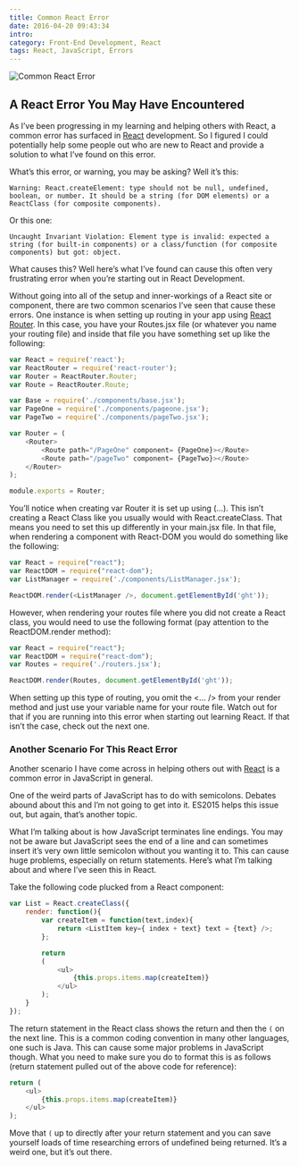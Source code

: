 ```yaml
---
title: Common React Error
date: 2016-04-20 09:43:34
intro:
category: Front-End Development, React
tags: React, JavaScript, Errors
---
```

![Common React Error](/blog/images/common-react-error.jpg)

## A React Error You May Have Encountered

As I’ve been progressing in my learning and helping others with React, a common error has surfaced in [React](https://facebook.github.io/react/) development. So I figured I could potentially help some people out who are new to React and provide a solution to what I’ve found on this error.

What’s this error, or warning, you may be asking? Well it’s this:

`Warning: React.createElement: type should not be null, undefined, boolean, or number. It should be a string (for DOM elements) or a ReactClass (for composite components).`

Or this one:

`Uncaught Invariant Violation: Element type is invalid: expected a string (for built-in components) or a class/function (for composite components) but got: object.`

What causes this? Well here’s what I’ve found can cause this often very frustrating error when you’re starting out in React Development.

Without going into all of the setup and inner-workings of a React site or component, there are two common scenarios I’ve seen that cause these errors. One instance is when setting up routing in your app using [React Router](https://github.com/reactjs/react-router). In this case, you have your Routes.jsx file (or whatever you name your routing file) and inside that file you have something set up like the following:

``` javascript
var React = require('react');
var ReactRouter = require('react-router');
var Router = ReactRouter.Router;
var Route = ReactRouter.Route;

var Base = require('./components/base.jsx');
var PageOne = require('./components/pageone.jsx');
var PageTwo = require('./components/pageTwo.jsx');

var Router = (
    <Router>
    	<Route path="/PageOne" component= {PageOne}></Route>
    	<Route path="/pageTwo" component= {PageTwo}></Route>
    </Router>
);

module.exports = Router;
```

You’ll notice when creating var Router it is set up using (…). This isn’t creating a React Class like you usually would with React.createClass. That means you need to set this up differently in your main.jsx file. In that file, when rendering a component with React-DOM you would do something like the following:

``` javascript
var React = require("react");
var ReactDOM = require("react-dom");
var ListManager = require('./components/ListManager.jsx');

ReactDOM.render(<ListManager />, document.getElementById('ght'));
```

However, when rendering your routes file where you did not create a React class, you would need to use the following format (pay attention to the ReactDOM.render method):

``` javascript
var React = require("react");
var ReactDOM = require("react-dom");
var Routes = require('./routers.jsx');

ReactDOM.render(Routes, document.getElementById('ght'));
```

When setting up this type of routing, you omit the <... /> from your render method and just use your variable name for your route file. Watch out for that if you are running into this error when starting out learning React. If that isn’t the case, check out the next one.

### Another Scenario For This React Error
Another scenario I have come across in helping others out with [React](https://facebook.github.io/react/) is a common error in JavaScript in general.

One of the weird parts of JavaScript has to do with semicolons. Debates abound about this and I’m not going to get into it. ES2015 helps this issue out, but again, that’s another topic.

What I’m talking about is how JavaScript terminates line endings. You may not be aware but JavaScript sees the end of a line and can sometimes insert it’s very own little semicolon without you wanting it to. This can cause huge problems, especially on return statements. Here’s what I’m talking about and where I’ve seen this in React.

Take the following code plucked from a React component:

``` javascript
var List = React.createClass({
    render: function(){
    	var createItem = function(text,index){
    		return <ListItem key={ index + text} text = {text} />;
    	};

    	return
        (
            <ul>
                {this.props.items.map(createItem)}
            </ul>
        );
    }
});
```

The return statement in the React class shows the return and then the `(` on the next line. This is a common coding convention in many other languages, one such is Java. This can cause some major problems in JavaScript though. What you need to make sure you do to format this is as follows (return statement pulled out of the above code for reference):

``` javascript
return (
    <ul>
        {this.props.items.map(createItem)}
    </ul>
);
```

Move that `(` up to directly after your return statement and you can save yourself loads of time researching errors of undefined being returned. It’s a weird one, but it’s out there.
